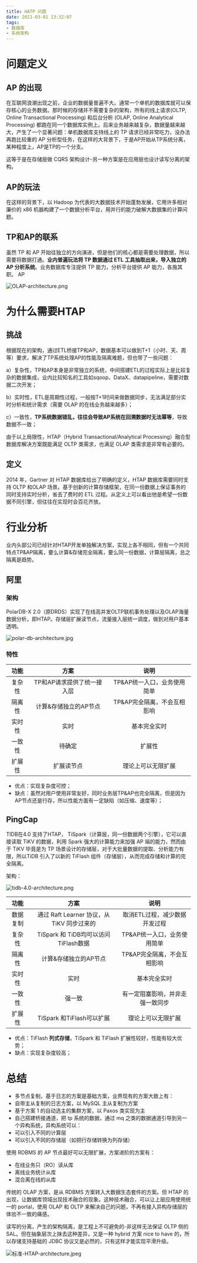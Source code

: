 ```yaml
---
title: HATP 问题
date: 2021-03-01 13:32:07
tags:
- 数据库
- 系统架构
---
```

# 问题定义

## AP 的出现

在互联网浪潮出现之前，企业的数据量普遍不大。通常一个单机的数据库就可以保存核心的业务数据。那时候的存储并不需要复杂的架构，所有的线上请求(OLTP, Online Transactional Processing) 和后台分析 (OLAP, Online Analytical Processing) 都跑在同一个数据库实例上。后来业务越来越复杂，数据量越来越大，产生了一个显著问题：单机数据库支持线上的 TP 请求已经非常吃力，没办法再跑比较重的 AP 分析型任务，在这样的大背景下，于是AP开始从TP系统分离，某种程度上，AP是TP的一个分支。

这等于是在存储层做 CQRS 架构设计-另一种方案是在应用层也设计读写分离的架构。

## AP的玩法

在这样的背景下，以 Hadoop 为代表的大数据技术开始蓬勃发展，它用许多相对廉价的 x86 机器构建了一个数据分析平台，用并行的能力破解大数据集的计算问题。

## TP和AP的联系

虽然 TP 和 AP 开始往独立的方向演进，但是他们的核心都是需要处理数据，所以需要将数据打通。**业内普遍玩法将 TP 数据通过 ETL 工具抽取出来，导入独立的 AP 分析系统**。业务数据库专注提供 TP 能力，分析平台提供 AP 能力，各施其职。
AP

![OLAP-architecture.png](OLAP-architecture.png)

# 为什么需要HTAP

## 挑战

根据现在的架构，通过ETL桥接TP和AP，数据基本可以做到T+1（小时、天、周等）要求，解决了TP系统处理AP的性能及隔离难题，但也带了一些问题：

a）复杂性，TP和AP本身是非常独立的系统，中间搭建ETL的过程实际上是比较复杂的数据集成，业内比较知名的工具如sqoop、DataX、datapipeline，需要对数据二次开发；

b）实时性，ETL是周期性过程，一般按T+1时间来做数据同步，无法满足部分实时分析和统计需求（需要 OLAP 的在线业务越来越多）；

c）一致性，**TP系统数据错乱，往往会导致AP系统在回溯数据时无法幂等**，导致数据不一致；

由于以上局限性，HTAP（Hybrid Transactional/Analytical Processing）融合型数据库解决方案既能满足 OLTP 类需求，也满足 OLAP 类需求是非常有必要的。

## 定义

2014 年，Gartner 对 HTAP 数据库给出了明确的定义，HTAP 数据库需要同时支持 OLTP 和OLAP 场景。基于创新的计算存储框架，在同一份数据上保证事务的同时支持实时分析，省去了费时的 ETL 过程。从定义上可以看出他是希望一份数据不同引擎，但往往在实现时会百花齐放。

# 行业分析

业内头部公司已经针对HTAP开发单独解决方案，实现上各不相同，但有一个共同特点TP&AP隔离，要么计算&存储完全隔离，要么同一份数据，计算层隔离，总之隔离是趋势。

## 阿里

### 架构

PolarDB-X 2.0（原DRDS）实现了在线高并发OLTP联机事务处理以及OLAP海量数据分析，即HTAP。存储层扩展读节点，流量接入层统一调度，做到对用户基本透明。

![polar-db-architecture.jpg](polar-db-architecture.jpg)

### 特性


|功能|方案|说明|
|:--:|:--:|:--:|
|复杂性|TP和AP请求提供了统一接入层|TP&AP统一入口，业务使用简单|
|隔离性|计算&存储独立的AP节点|TP&AP完全隔离，不会互相影响|
|实时性|实时|基本完全实时|
|一致性|待确定|扩展性|
|扩展性|扩展读节点|理论上可以无限扩展|

- 优点：实现复杂度可控；
- 缺点：虽然对用户使用非常友好，同时业务层TP&AP也完全隔离，但是因为AP节点还是行存，所以性能方面有一定缺陷（如压缩、速度等）；

## PingCap

TIDB在4.0 支持了HTAP， TiSpark（计算层，同一份数据两个引擎），它可以直接读取 TiKV 的数据，利用 Spark 强大的计算能力来加强 AP 端的能力，然而由于 TiKV 毕竟是为 TP 场景设计的存储层，对于大批量数据的提取、分析能力有限，所以TiDB 引入了以新的 TiFlash 组件（存储层），从而完成存储和计算的完全隔离。

架构：

![tidb-4.0-architecture.png](tidb-4.0-architecture.png)

|功能|方案|说明|
|:--:|:--:|:--:|
|数据复制|通过 Raft Learner 协议，从 TiKV 同步过来的|取消ETL过程，减少数据开发过程|
|复杂性|TiSpark 和 TiDB均可以访问TiFlash数据|TP&AP统一入口，业务使用简单|
|隔离性|计算&存储独立的AP节点|TP&AP完全隔离，不会互相影响|
|实时性|实时|基本完全实时|
|一致性|强一致|有一定阻塞影响，并非走强一致同步|
|扩展性|TiSpark 和TiFlash可以扩展|理论上可以无限扩展|

- 优点：TiFlash **列式存储**，TiSpark  和 TiFlash 扩展性较好，性能有较大优势；
- 缺点：实现复杂度较高；

# 总结

- 多节点复制，基于日志的方案是基础方案，业界现有的方案大致上有：
 - 自带主从复制的日志方案，以 MySQL 主从复制为方案
 - 基于方案 1 的自动选主的集群方案，以 Paxos 类实现为主
 - 自己搭建桥接通道，把 tp 系统的数据，通过 mq 之类的数据通道引导到另一个异构系统，异构系统可以：
  - 可以引入不同的计算层
  - 可以引入不同的存储层（如把行存储转换为列存储）

使用 RDBMS 的 AP 节点最好可以无限扩展，方案进阶的方案有：
 - 在线业务只（RO）读从库
 - 离线业务统计从库
 - 混合离在线的从库

传统的 OLAP 方案，是从 RDBMS 方案转入大数据生态套件的方案。但 HTAP 的出现，让数据库领域出现技术融合的现象。这种技术融合，可以让上层应用使用统一的 portal，使用 OLAP 和 OLTP 来解决自己的问题，不再有接入异构存储层的体验不一致的痛感。

读写的分离，产生的架构隔离，是工程上不可避免的-非这样无法保证 OLTP 侧的 SAL。但在抽象层次上抹去这种差异，又是一种 hybrid 方案 nice to have 的，所以存储支持基础的 JDBC 协议又是必然的，只有这样才能实现平滑升级。

![标准-HTAP-architecture.jpeg](标准-HTAP-architecture.jpeg)